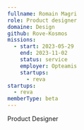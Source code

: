 ```yaml
---
fullname: Romain Magri
role: Product designer
domaine: Design
github: Rove-Kosmos
missions:
  - start: 2023-05-29
    end: 2023-11-02
    status: service
    employer: Opteamis
    startups:
      - reva
startups:
  - reva
memberType: beta
---
```

Product Designer